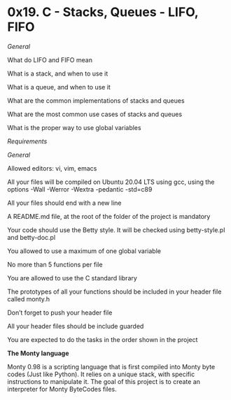 # 0x19. C - Stacks, Queues - LIFO, FIFO


*General*

What do LIFO and FIFO mean

What is a stack, and when to use it

What is a queue, and when to use it

What are the common implementations of stacks and queues

What are the most common use cases of stacks and queues

What is the proper way to use global variables




*Requirements*

*General*

Allowed editors: vi, vim, emacs

All your files will be compiled on Ubuntu 20.04 LTS using gcc, using the options -Wall -Werror -Wextra -pedantic -std=c89

All your files should end with a new line

A README.md file, at the root of the folder of the project is mandatory

Your code should use the Betty style. It will be checked using betty-style.pl and betty-doc.pl

You allowed to use a maximum of one global variable

No more than 5 functions per file

You are allowed to use the C standard library

The prototypes of all your functions should be included in your header file called monty.h

Don’t forget to push your header file

All your header files should be include guarded

You are expected to do the tasks in the order shown in the project


**The Monty language**

Monty 0.98 is a scripting language that is first compiled into Monty byte codes (Just like Python). It relies on a unique stack, with specific instructions to manipulate it. The goal of this project is to create an interpreter for Monty ByteCodes files.

